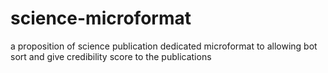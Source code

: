 # science-microformat
a proposition of science publication dedicated microformat to allowing bot sort and give credibility score to the publications

